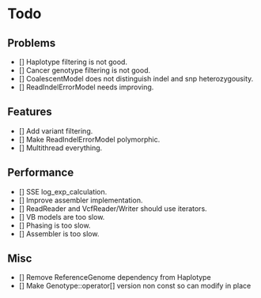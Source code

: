 # Todo

## Problems

- [] Haplotype filtering is not good.
- [] Cancer genotype filtering is not good.
- [] CoalescentModel does not distinguish indel and snp heterozygousity.
- [] ReadIndelErrorModel needs improving.

## Features

- [] Add variant filtering.
- [] Make ReadIndelErrorModel polymorphic.
- [] Multithread everything.

## Performance

- [] SSE log_exp_calculation.
- [] Improve assembler implementation.
- [] ReadReader and VcfReader/Writer should use iterators.
- [] VB models are too slow.
- [] Phasing is too slow.
- [] Assembler is too slow.

## Misc

- [] Remove ReferenceGenome dependency from Haplotype
- [] Make Genotype::operator[] version non const so can modify in place
